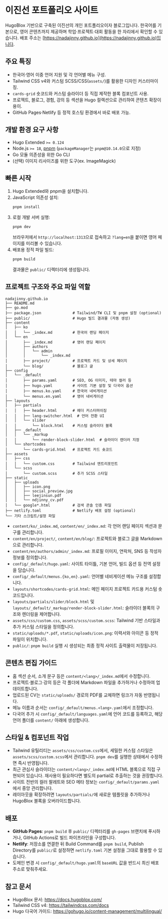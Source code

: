 # 이진선 포트폴리오 사이트

HugoBlox 기반으로 구축된 이진선의 개인 포트폴리오이자 블로그입니다. 한국어를 기본으로, 영어 콘텐츠까지 제공하며 학업·프로젝트·대회 활동을 한 자리에서 확인할 수 있습니다. 배포 주소는 [https://nadajinny.github.io](https://nadajinny.github.io)입니다.

## 주요 특징
- 한국어·영어 이중 언어 지원 및 각 언어별 메뉴 구성.
- Tailwind CSS v4와 커스텀 SCSS/CSS(`assets/`)를 활용한 디자인 커스터마이징.
- `cards-grid` 숏코드와 커스텀 슬라이더 등 직접 제작한 블록 컴포넌트 사용.
- 프로젝트, 블로그, 경험, 강의 등 섹션을 Hugo 컬렉션으로 관리하여 콘텐츠 확장이 용이.
- GitHub Pages·Netlify 등 정적 호스팅 환경에서 바로 배포 가능.

## 개발 환경 요구 사항
- Hugo Extended `>= 0.124`
- Node.js `>= 18`, [pnpm](https://pnpm.io/) (`packageManager`는 `pnpm@10.14.0`으로 지정)
- Go 모듈 의존성을 위한 Go CLI
- (선택) 이미지 리사이즈를 위한 도구(ex. ImageMagick)

## 빠른 시작
1. Hugo Extended와 pnpm을 설치합니다.
2. JavaScript 의존성 설치:
   ```bash
   pnpm install
   ```
3. 로컬 개발 서버 실행:
   ```bash
   pnpm dev
   ```
   브라우저에서 `http://localhost:1313`으로 접속하고 `?lang=en`을 붙이면 영어 페이지를 미리볼 수 있습니다.
4. 배포용 정적 파일 빌드:
   ```bash
   pnpm build
   ```
   결과물은 `public/` 디렉터리에 생성됩니다.

## 프로젝트 구조와 주요 파일 역할
```text
nadajinny.github.io
├── README.md
├── go.mod
├── package.json              # Tailwind/TW CLI 및 pnpm 설정 (optional)
├── public/                   # Hugo 빌드 결과물 (자동 생성)
├── content
│   ├── ko
│   │   └── _index.md         # 한국어 랜딩 페이지
│   └── en
│       ├── _index.md         # 영어 랜딩 페이지
│       ├── authors
│       │   └── admin
│       │       └── _index.md
│       ├── project/          # 프로젝트 카드 및 상세 페이지
│       └── blog/             # 블로그 글
├── config
│   └── _default
│       ├── params.yaml       # SEO, OG 이미지, 테마 컬러 등
│       ├── hugo.yaml         # 사이트 기본 설정 및 다국어 옵션
│       ├── menus.ko.yaml     # 한국어 네비게이션
│       └── menus.en.yaml     # 영어 네비게이션
├── layouts
│   ├── partials
│   │   ├── header.html       # 헤더 커스터마이징
│   │   ├── lang-switcher.html  # 언어 전환 UI
│   │   └── slider
│   │       └── block.html    # 커스텀 슬라이더 블록
│   ├── _default
│   │   └── _markup
│   │       └── render-block-slider.html  # 슬라이더 렌더러 지정
│   └── shortcodes
│       └── cards-grid.html   # 프로젝트 카드 숏코드
├── assets
│   ├── css
│   │   └── custom.css        # Tailwind 엔트리포인트
│   └── scss
│       └── custom.scss       # 추가 SCSS 스타일
├── static
│   ├── uploads
│   │   ├── icon.png
│   │   ├── social_preview.jpg
│   │   ├── leejinsun.pdf
│   │   └── ndjinny_cv.pdf
│   └── google*.html          # 검색 콘솔 인증 파일
├── netlify.toml              # Netlify 배포 설정 (optional)
└── 기타 스크립트/설정 파일
```

- `content/ko/_index.md`, `content/en/_index.md`: 각 언어 랜딩 페이지 섹션과 문구를 관리합니다.
- `content/en/project/`, `content/en/blog/`: 프로젝트와 블로그 글을 Markdown으로 관리합니다.
- `content/en/authors/admin/_index.md`: 프로필 이미지, 연락처, SNS 등 작성자 정보를 정의합니다.
- `config/_default/hugo.yaml`: 사이트 타이틀, 기본 언어, 빌드 옵션 등 전역 설정을 담습니다.
- `config/_default/menus.{ko,en}.yaml`: 언어별 네비게이션 메뉴 구조를 설정합니다.
- `layouts/shortcodes/cards-grid.html`: 메인 페이지 프로젝트 카드용 커스텀 숏코드입니다.
- `layouts/partials/slider/block.html` 및 `layouts/_default/_markup/render-block-slider.html`: 슬라이더 블록의 구조와 렌더링을 제어합니다.
- `assets/css/custom.css`, `assets/scss/custom.scss`: Tailwind 기반 스타일과 추가 커스텀 스타일을 정의합니다.
- `static/uploads/*.pdf`, `static/uploads/icon.png`: 이력서와 아이콘 등 정적 파일이 위치합니다.
- `public/`: `pnpm build` 실행 시 생성되는 최종 정적 사이트 출력물이 저장됩니다.

## 콘텐츠 편집 가이드
- 홈 섹션 순서, 소개 문구 등은 `content/<lang>/_index.md`에서 수정합니다.
- 프로젝트·블로그·강의 등은 각 폴더에 Markdown 파일을 추가하거나 수정하여 업데이트합니다.
- 업로드된 CV는 `static/uploads/` 경로의 PDF를 교체하면 링크가 자동 반영됩니다.
- 메뉴 이름과 순서는 `config/_default/menus.<lang>.yaml`에서 조정합니다.
- 다국어 추가 시 `config/_default/languages.yaml`에 언어 코드를 등록하고, 해당 언어 폴더를 `content/` 아래에 생성합니다.

## 스타일 & 컴포넌트 작업
- Tailwind 유틸리티는 `assets/css/custom.css`에서, 세밀한 커스텀 스타일은 `assets/scss/custom.scss`에서 관리합니다. `pnpm dev`를 실행한 상태에서 수정하면 즉시 반영됩니다.
- 최근 관심사 슬라이더는 `content/<lang>/_index.md`에 HTML 블록으로 직접 구현되어 있습니다. 재사용이 필요하다면 별도의 partial로 추출하는 것을 권장합니다.
- 사이트 전반의 컬러 팔레트와 SEO 메타 정보는 `config/_default/params.yaml`에서 중앙 관리합니다.
- 레이아웃을 확장하려면 `layouts/partials/`에 새로운 템플릿을 추가하거나 HugoBlox 블록을 오버라이드합니다.

## 배포
- **GitHub Pages**: `pnpm build` 후 `public/` 디렉터리를 `gh-pages` 브랜치에 푸시하거나, GitHub Actions로 빌드 파이프라인을 구성합니다.
- **Netlify**: 저장소를 연결한 뒤 Build Command를 `pnpm build`, Publish Directory를 `public/`로 설정하면 `netlify.toml` 기본 설정을 그대로 활용할 수 있습니다.
- 도메인 변경 시 `config/_default/hugo.yaml`의 `baseURL` 값을 반드시 최신 배포 주소로 맞춰주세요.

## 참고 문서
- HugoBlox 문서: https://docs.hugoblox.com/
- Tailwind CSS v4: https://tailwindcss.com/docs
- Hugo 다국어 가이드: https://gohugo.io/content-management/multilingual/
